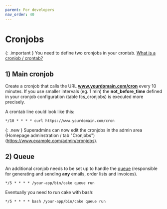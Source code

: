 ```yaml
---
parent: For developers
nav_order: 40
---
```


# Cronjobs

{: .important }
You need to define two cronjobs in your crontab. [What is a cronjob / crontab?](https://itsfoss.com/cron-job/)

## 1) Main cronjob

Create a cronjob that calls the URL **www.yourdomain.com/cron** every 10 minutes. If you use smaller intervals (eg. 1 min) the **not_before_time** defined in your cronjob configuration (table fcs_cronjobs) is executed more precisely.

A crontab line could look like this:

`*/10 * * * * curl https://www.yourdomain.com/cron`

{: .new }
Superadmins can now edit the cronjobs in the admin area (Homepage adminstration / tab "Cronjobs") (https://www.example.com/admin/cronjobs).

## 2) Queue

An additional cronjob needs to be set up to handle the [queue](https://github.com/dereuromark/cakephp-queue) (responsible for generating and sending **any** emails, order lists and invoices).

`*/5 * * * * /your-app/bin/cake queue run`

Eventually you need to run cake with bash:

`*/5 * * * * bash /your-app/bin/cake queue run`

